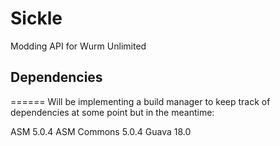 # Sickle
Modding API for Wurm Unlimited

## Dependencies
======
Will be implementing a build manager to keep track of dependencies at some point but in the meantime:

ASM 5.0.4
ASM Commons 5.0.4
Guava 18.0